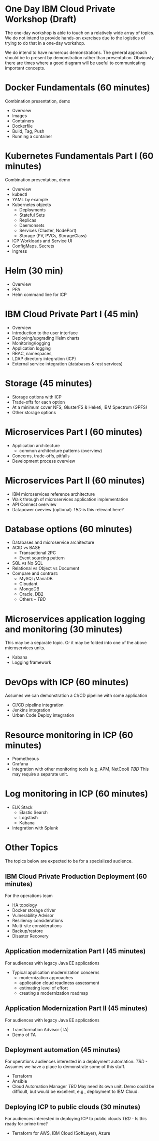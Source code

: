 One Day IBM Cloud Private Workshop (Draft)
================================================

The one-day workshop is able to touch on a relatively wide array of topics.  
We do not intend to provide hands-on exercises due to the logistics of trying to do that in a one-day workshop.

We do intend to have numerous demonstrations.  The general approach should be to present by demonstration rather than presentation.  Obviously there are times where a good diagram will be useful to communicating important concepts.

# Docker Fundamentals (60 minutes)
Combination presentation, demo

- Overview
- Images
- Containers
- Dockerfile
- Build, Tag, Push
- Running a container

# Kubernetes Fundamentals Part I (60 minutes)
Combination presentation, demo

- Overview
- kubectl
- YAML by example
- Kubernetes objects
  - Deployments
  - Stateful Sets
  - Replicas
  - Daemonsets
  - Services (Cluster, NodePort)
  - Storage (PV, PVCs, StorageClass)
- ICP Workloads and Service UI
- ConfigMaps, Secrets
- Ingress

# Helm (30 min)
- Overview
- PPA
- Helm command line for ICP

# IBM Cloud Private Part I (45 min)
- Overview
- Introduction to the user interface
- Deploying/upgrading Helm charts
- Monitoring/logging
- Application logging
- RBAC, namespaces,
- LDAP directory integration (ICP)
- External service integration (databases & rest services)

# Storage (45 minutes)
- Storage options with ICP
- Trade-offs for each option
- At a minimum cover NFS, GlusterFS & Heketi, IBM Spectrum (GPFS)
- Other storage options

# Microservices Part I (60 minutes)
- Application architecture
  - common architecture patterns (overview)
- Concerns, trade-offs, pitfalls
- Development process overview

# Microservices Part II (60 minutes)
- IBM microservices reference architecture
- Walk through of microservices application implementation
- API Connect overview
- Datapower oveview (optional) *TBD* is this relevant here?

# Database options (60 minutes)
- Databases and microservice architecture
- ACID vs BASE
  - Transactional 2PC
  - Event sourcing pattern
- SQL vs No SQL
- Relational vs Object vs Document
- Compare and contrast:
  - MySQL/MariaDB
  - Cloudant
  - MongoDB
  - Oracle, DB2
  - Others - *TBD*

# Microservices application logging and monitoring (30 minutes)
This may be a separate topic.  Or it may be folded into one of the
above microservices units.
- Kabana
- Logging framework

# DevOps with ICP (60 minutes)
Assumes we can demonstration a CI/CD pipeline with some application
- CI/CD pipeline integration
- Jenkins integration
- Urban Code Deploy integration

# Resource monitoring in ICP (60 minutes)
- Prometheous
- Grafana
- Integration with other monitoring tools (e.g, APM, NetCool) *TBD* This may require a separate unit.

# Log monitoring in ICP (60 minutes)
- ELK Stack
  - Elastic Search
  - Logstash
  - Kabana
- Integration with Splunk

# Other Topics
The topics below are expected to be for a specialized audience.

## IBM Cloud Private Production Deployment (60 minutes)
For the operations team
- HA topology
- Docker storage driver
- Vulnerability Advisor
- Resiliency considerations
- Multi-site considerations
- Backup/restore
- Disaster Recovery


## Application modernization Part I (45 minutes)
For audiences with legacy Java EE applications
- Typical application modernization concerns
  - modernization approaches
  - application cloud readiness assessment
  - estimating level of effort
  - creating a modernization roadmap

## Application Modernization Part II (45 minutes)
For audiences with legacy Java EE applications
- Transformation Advisor (TA)
- Demo of TA

## Deployment automation (45 minutes)
For operations audiences interested in a deployment automation.
*TBD* - Assumes we have a place to demonstrate some of this stuff.
- Terraform
- Ansible
- Cloud Automation Manager *TBD* May need its own unit.  Demo could be difficult, but would be excellent, e.g., deployment to IBM Cloud.

## Deploying ICP to public clouds (30 minutes)
For audiences interested in deploying ICP to public clouds
*TBD* - Is this ready for prime time?
- Terraform for AWS, IBM Cloud (SoftLayer), Azure
